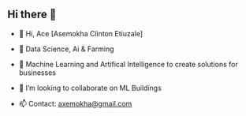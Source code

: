 ## Hi there 👋

- 👋 Hi, Ace [Asemokha Clinton Etiuzale]

- 👀 Data Science, Ai & Farming

- 🌱 Machine Learning and Artifical Intelligence to create solutions for businesses

- 💞️ I’m looking to collaborate on ML Buildings

- 📫 Contact: axemokha@gmail.com

<!---
myname1sace/myname1sace is a ✨ special ✨ repository
